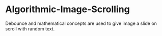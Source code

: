 # Algorithmic-Image-Scrolling
Debounce and mathematical concepts are used to give image a slide on scroll with random text.
